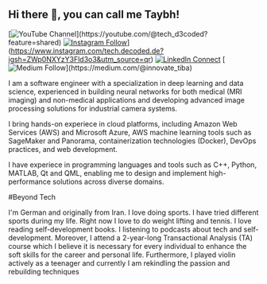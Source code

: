 ## Hi there 👋, you can call me Taybh! 

[![YouTube Channel]([https://img.shields.io/badge/YouTube-Subscribe-red](https://img.shields.io/badge/YouTube-Subscribe-red?logo=youtube&style=social))](https://youtube.com/@tech_d3coded?feature=shared)
[![Instagram Follow](https://img.shields.io/badge/Instagram-Follow-%23E4405F?logo=instagram&style=social)](https://instagram.com/yourusername)](https://www.instagram.com/tech.decoded.de?igsh=ZWp0NXYzY3Fld3o3&utm_source=qr)
[![LinkedIn Connect](https://img.shields.io/badge/LinkedIn-Connect-blue?logo=linkedin&style=social)](https://www.linkedin.com/in/tayebeh-bahador-23356a185/)
[![Medium Follow]([https://img.shields.io/badge/Medium-Follow-black?logo=medium&style=social](https://img.shields.io/badge/Medium-Follow-black?logo=medium&style=social))](https://medium.com/@innovate_tiba)

I am a software engineer with a specialization in deep learning and data science, experienced in building neural networks for both medical (MRI imaging) and non-medical applications and developing advanced image processing solutions for industrial camera systems.

I bring hands-on experiece in cloud platforms, including Amazon Web Services (AWS) and Microsoft Azure, AWS machine learning tools such as SageMaker and Panorama, containerization technologies (Docker), DevOps practices, and web development.

I have experiece in programming languages and tools such as C++, Python, MATLAB, Qt and QML, enabling me to design and implement high-performance solutions across diverse domains.

#Beyond Tech

I'm German and originally from Iran. 
I love doing sports. I have tried different sports during my life. Right now I love to do weight lifting and tennis. 
I love reading self-development books.
I listening to podcasts about tech and self-development. Moreover, I attend a 2-year-long Transactional Analysis (TA) course which I believe it is necessary for every individual to enhance the soft skills for the career and personal life. 
Furthermore, I played violin actively as a teenager and currently I am rekindling the passion and rebuilding techniques




<!--
**Taybh/taybh** is a ✨ _special_ ✨ repository because its `README.md` (this file) appears on your GitHub profile.

Here are some ideas to get you started:

- 🔭 I’m currently working on ...
- 🌱 I’m currently learning ...
- 👯 I’m looking to collaborate on ...
- 🤔 I’m looking for help with ...
- 💬 Ask me about ...
- 📫 How to reach me: ...
- 😄 Pronouns: ...
- ⚡ Fun fact: ...
-->
